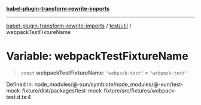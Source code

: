 [**babel-plugin-transform-rewrite-imports**](../../../README.md)

***

[babel-plugin-transform-rewrite-imports](../../../README.md) / [test/util](../README.md) / webpackTestFixtureName

# Variable: webpackTestFixtureName

> `const` **webpackTestFixtureName**: `"webpack-test"` = `"webpack-test"`

Defined in: node\_modules/@-xun/symbiote/node\_modules/@-xun/test-mock-fixture/dist/packages/test-mock-fixture/src/fixtures/webpack-test.d.ts:4
